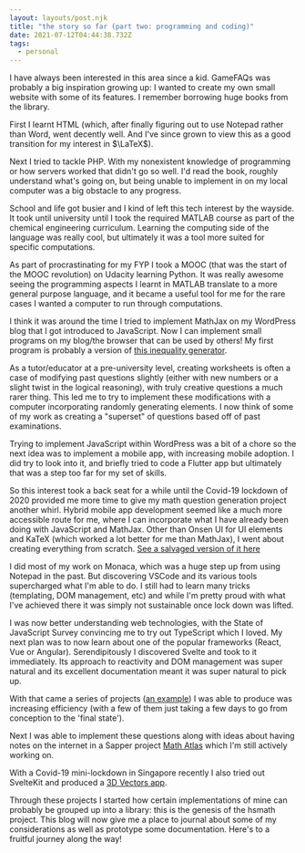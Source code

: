 ```yaml
---
layout: layouts/post.njk
title: "the story so far (part two: programming and coding)"
date: 2021-07-12T04:44:38.732Z
tags:
  - personal
---
```

I have always been interested in this area since a kid. GameFAQs was probably a big inspiration growing up: I wanted to create my own small website with some of its features. I remember borrowing huge books from the library. 

First I learnt HTML (which, after finally figuring out to use Notepad rather than Word, went decently well. And I've since grown to view this as a good transition for my interest in $\LaTeX$). 

Next I tried to tackle PHP. With my nonexistent knowledge of programming or how servers worked that didn't go so well. I'd read the book, roughly understand what's going on, but being unable to implement in on my local computer was a big obstacle to any progress.

School and life got busier and I kind of left this tech interest by the wayside. It took until university until I took the required MATLAB course as part of the chemical engineering curriculum. Learning the computing side of the language was really cool, but ultimately it was a tool more suited for specific computations.

As part of procrastinating for my FYP I took a MOOC (that was the start of the MOOC revolution) on Udacity learning Python. It was really awesome seeing the programming aspects I learnt in MATLAB translate to a more general purpose language, and it became a useful tool for me for the rare cases I wanted a computer to run through computations.

I think it was around the time I tried to implement MathJax on my WordPress blog that I got introduced to JavaScript. Now I can implement small programs on my blog/the browser that can be used by others! My first program is probably a version of [this inequality generator](https://adotb.xyz/randomly-generated-questions/inequalities-1/).

As a tutor/educator at a pre-university level, creating worksheets is often a case of modifying past questions slightly (either with new numbers or a slight twist in the logical reasoning), with truly creative questions a much rarer thing. This led me to try to implement these modifications with a computer incorporating randomly generating elements. I now think of some of my work as creating a "superset" of questions based off of past examinations.

Trying to implement JavaScript within WordPress was a bit of a chore so the next idea was to implement a mobile app, with increasing mobile adoption. I did try to look into it, and briefly tried to code a Flutter app but ultimately that was a step too far for my set of skills.

So this interest took a back seat for a while until the Covid-19 lockdown of 2020 provided me more time to give my math question generation project another whirl. Hybrid mobile app development seemed like a much more accessible route for me, where I can incorporate what I have already been doing with JavaScript and MathJax. Other than Onsen UI for UI elements and KaTeX (which worked a lot better for me than MathJax), I went about creating everything from scratch. [See a salvaged version of it here](http://mathbounty.adotb.xyz) 

I did most of my work on Monaca, which was a huge step up from using Notepad in the past. But discovering VSCode and its various tools supercharged what I'm able to do. I still had to learn many tricks (templating, DOM management, etc) and while I'm pretty proud with what I've achieved there it was simply not sustainable once lock down was lifted.

I was now better understanding web technologies, with the State of JavaScript Survey convincing me to try out TypeScript which I loved. My next plan was to now learn about one of the popular frameworks (React, Vue or Angular). Serendipitously I discovered Svelte and took to it immediately. Its approach to reactivity and DOM management was super natural and its excellent documentation meant it was super natural to pick up. 

With that came a series of projects ([an example](https:/1002.vercel.app)) I was able to produce was increasing efficiency (with a few of them just taking a few days to go from conception to the 'final state').

Next I was able to implement these questions along with ideas about having notes on the internet in a Sapper project [Math Atlas](https://math-atlas.vercel.app) which I'm still actively working on.

With a Covid-19 mini-lockdown in Singapore recently I also tried out SvelteKit and produced a [3D Vectors app](https://3d-vectors.vercel.app).

Through these projects I started how certain implementations of mine can probably be grouped up into a library: this is the genesis of the hsmath project. This blog will now give me a place to journal about some of my considerations as well as prototype some documentation. Here's to a fruitful journey along the way!
